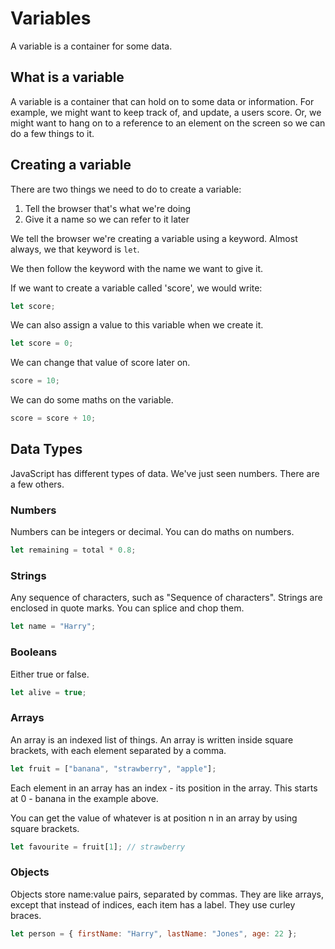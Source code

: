 # Variables

A variable is a container for some data.

## What is a variable

A variable is a container that can hold on to some data or information. For example, we might want to keep track of, and update, a users score. Or, we might want to hang on to a reference to an element on the screen so we can do a few things to it.

## Creating a variable

There are two things we need to do to create a variable:

1. Tell the browser that's what we're doing
2. Give it a name so we can refer to it later

We tell the browser we're creating a variable using a keyword. Almost always, we that keyword is `let`.

We then follow the keyword with the name we want to give it.

If we want to create a variable called 'score', we would write:

```js
let score;
```

We can also assign a value to this variable when we create it.

```js
let score = 0;
```

We can change that value of score later on.

```js
score = 10;
```

We can do some maths on the variable.

```js
score = score + 10;
```

## Data Types

JavaScript has different types of data. We've just seen numbers. There are a few others.

### Numbers

Numbers can be integers or decimal. You can do maths on numbers.

```js
let remaining = total * 0.8;
```

### Strings

Any sequence of characters, such as "Sequence of characters". Strings are enclosed in quote marks. You can splice and chop them.

```js
let name = "Harry";
```

### Booleans

Either true or false.

```js
let alive = true;
```

### Arrays

An array is an indexed list of things. An array is written inside square brackets, with each element separated by a comma.

```js
let fruit = ["banana", "strawberry", "apple"];
```

Each element in an array has an index - its position in the array. This starts at 0 - banana in the example above.

You can get the value of whatever is at position n in an array by using square brackets.

```js
let favourite = fruit[1]; // strawberry
```

### Objects

Objects store name:value pairs, separated by commas. They are like arrays, except that instead of indices, each item has a label. They use curley braces.

```js
let person = { firstName: "Harry", lastName: "Jones", age: 22 };
```
